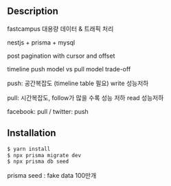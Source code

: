 ## Description

fastcampus 대용량 데이터 & 트래픽 처리

nestjs + prisma + mysql


post pagination with cursor and offset


timeline push model vs pull model trade-off

push: 공간복잡도 (timeline table 필요) write 성능저하

pull: 시간복잡도, follow가 많을 수록 성능 저하 read 성능저하

facebook: pull / twitter: push

## Installation

```bash
$ yarn install
$ npx prisma migrate dev
$ npx prisma db seed
```

prisma seed : fake data 100만개
